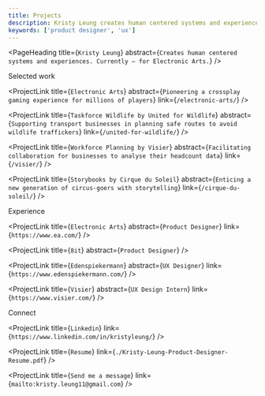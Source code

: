 ```yaml
---
title: Projects
description: Kristy Leung creates human centered systems and experiences. Currently for Electronic Arts.
keywords: ['product designer', 'ux']
---
```


<PageHeading title={`Kristy Leung`} abstract={`Creates human centered systems and experiences. Currently — for Electronic Arts.`} />

<SectionHeader>Selected work</SectionHeader>

<ProjectLink title={`Electronic Arts`} abstract={`Pioneering a crossplay gaming experience for millions of players`} link={`/electronic-arts/`} />

<ProjectLink title={`Taskforce Wildlife by United for Wildlife`} abstract={`Supporting transport businesses in planning safe routes to avoid wildlife traffickers`} link={`/united-for-wildlife/`} />

<ProjectLink title={`Workforce Planning by Visier`} abstract={`Facilitating collaboration for businesses to analyse their headcount data`} link={`/visier/`} />

<ProjectLink title={`Storybooks by Cirque du Soleil`} abstract={`Enticing a new generation of circus-goers with storytelling`} link={`/cirque-du-soleil/`} />

<SectionHeader>Experience</SectionHeader>

<ProjectLink title={`Electronic Arts`} abstract={`Product Designer`} link={`https://www.ea.com/`} />

<ProjectLink title={`8it`} abstract={`Product Designer`} />

<ProjectLink title={`Edenspiekermann`} abstract={`UX Designer`} link={`https://www.edenspiekermann.com/`} />

<ProjectLink title={`Visier`} abstract={`UX Design Intern`} link={`https://www.visier.com/`} />

<SectionHeader>Connect</SectionHeader>

<ProjectLink title={`Linkedin`} link={`https://www.linkedin.com/in/kristyleung/`} />

<ProjectLink title={`Resume`} link={`./Kristy-Leung-Product-Designer-Resume.pdf`} />

<ProjectLink title={`Send me a message`} link={`mailto:kristy.leung11@gmail.com`} />
